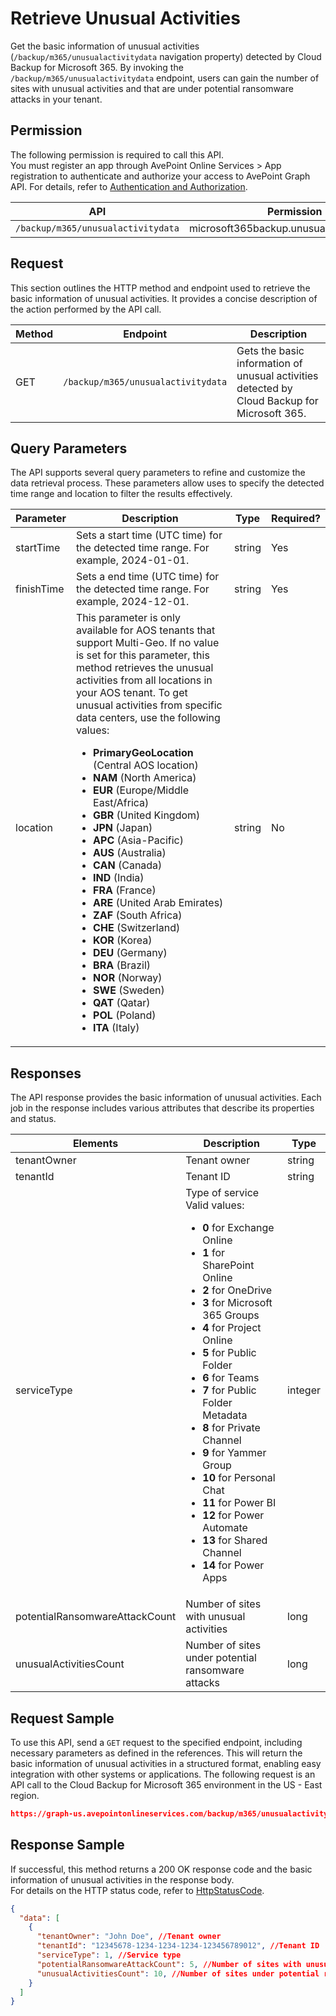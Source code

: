# Retrieve Unusual Activities

Get the basic information of unusual activities (`/backup/m365/unusualactivitydata` navigation property) detected by Cloud Backup for Microsoft 365. By invoking the `/backup/m365/unusualactivitydata` endpoint, users can gain the number of sites with unusual activities and that are under potential ransomware attacks in your tenant.

## Permission

The following permission is required to call this API.  
You must register an app through AvePoint Online Services > App registration to authenticate and authorize your access to AvePoint Graph API. For details, refer to [Authentication and Authorization](https://learn.avepoint.com/docs/Use-AvePoint-Graph-API.html#authentication-and-authorization).

| API   | Permission |
|---|---|
|`/backup/m365/unusualactivitydata` | microsoft365backup.unusualActivity.read.all|

## Request

This section outlines the HTTP method and endpoint used to retrieve the basic information of unusual activities. It provides a concise description of the action performed by the API call.  

| Method | Endpoint | Description |
| --- | --- | --- |
| GET | `/backup/m365/unusualactivitydata` | Gets the basic information of unusual activities detected by Cloud Backup for Microsoft 365. |

## Query Parameters

The API supports several query parameters to refine and customize the data retrieval process. These parameters allow uses to specify the detected time range and location to filter the results effectively.  


| Parameter  | Description | Type   | Required? |
|------------|-------------|--------|-----------|
| startTime  | Sets a start time (UTC time) for the detected time range. For example, 2024-01-01.| string | Yes |
| finishTime    | Sets a end time (UTC time) for the detected time range. For example, 2024-12-01. | string | Yes |
| location   | This parameter is only available for AOS tenants that support Multi-Geo. If no value is set for this parameter, this method retrieves the unusual activities from all locations in your AOS tenant. To get unusual activities from specific data centers, use the following values: <ul><li>**PrimaryGeoLocation** (Central AOS location)</li> <li>**NAM** (North America)</li> <li>**EUR** (Europe/Middle East/Africa)</li> <li>**GBR** (United Kingdom)</li> <li>**JPN** (Japan)</li> <li>**APC** (Asia-Pacific)</li> <li>**AUS** (Australia)</li> <li>**CAN** (Canada)</li> <li>**IND** (India)</li> <li>**FRA** (France)</li>    <li>**ARE** (United Arab Emirates)</li> <li>**ZAF** (South Africa)</li> <li>**CHE** (Switzerland)</li> <li>**KOR** (Korea)</li> <li>**DEU** (Germany)</li> <li>**BRA** (Brazil)</li> <li>**NOR** (Norway)</li> <li>**SWE** (Sweden)</li> <li>**QAT** (Qatar)</li> <li>**POL** (Poland)</li> <li>**ITA** (Italy)</li></ul>     | string | No |

## Responses

The API response provides the basic information of unusual activities. Each job in the response includes various attributes that describe its properties and status.

| Elements | Description | Type   |
| --- | --- | --- |
| tenantOwner | Tenant owner | string |
| tenantId | Tenant ID | string |
| serviceType | Type of service <br> Valid values: <br> <ul><li> **0** for Exchange Online <br> </li><li>**1** for  SharePoint Online <br> </li><li>**2** for OneDrive <br> </li><li>**3** for Microsoft 365 Groups <br> </li><li>**4** for Project Online <br> </li><li>**5** for Public Folder <br> </li><li>**6** for Teams <br> </li><li>**7** for Public Folder Metadata <br> </li><li>**8** for Private Channel <br> </li><li> **9** for Yammer Group <br> </li><li>**10** for Personal Chat <br> </li><li>**11** for Power BI <br> </li><li>**12** for Power Automate <br> </li><li>**13** for Shared Channel <br> </li><li>**14** for Power Apps</li></ul> | integer |
| potentialRansomwareAttackCount  | Number of sites with unusual activities | long |
| unusualActivitiesCount | Number of sites under potential ransomware attacks | long |

## Request Sample

To use this API, send a `GET` request to the specified endpoint, including necessary parameters as defined in the references. This will return the basic information of unusual activities in a structured format, enabling easy integration with other systems or applications. The following request is an API call to the Cloud Backup for Microsoft 365 environment in the US - East region.  

```json
https://graph-us.avepointonlineservices.com/backup/m365/unusualactivitydata?StartTime=2024-01-01&FinishTime=2024-12-30&Location=NAM
```

## Response Sample

If successful, this method returns a 200 OK response code and the basic information of unusual activities in the response body.  
For details on the HTTP status code, refer to [HttpStatusCode](https://learn.avepoint.com/docs/Use-AvePoint-Graph-API.html#http-status-code).

```json
{
  "data": [
    {
      "tenantOwner": "John Doe", //Tenant owner
      "tenantId": "12345678-1234-1234-1234-123456789012", //Tenant ID
      "serviceType": 1, //Service type
      "potentialRansomwareAttackCount": 5, //Number of sites with unusual activities
      "unusualActivitiesCount": 10, //Number of sites under potential ransomware attacks
    }
  ]
}